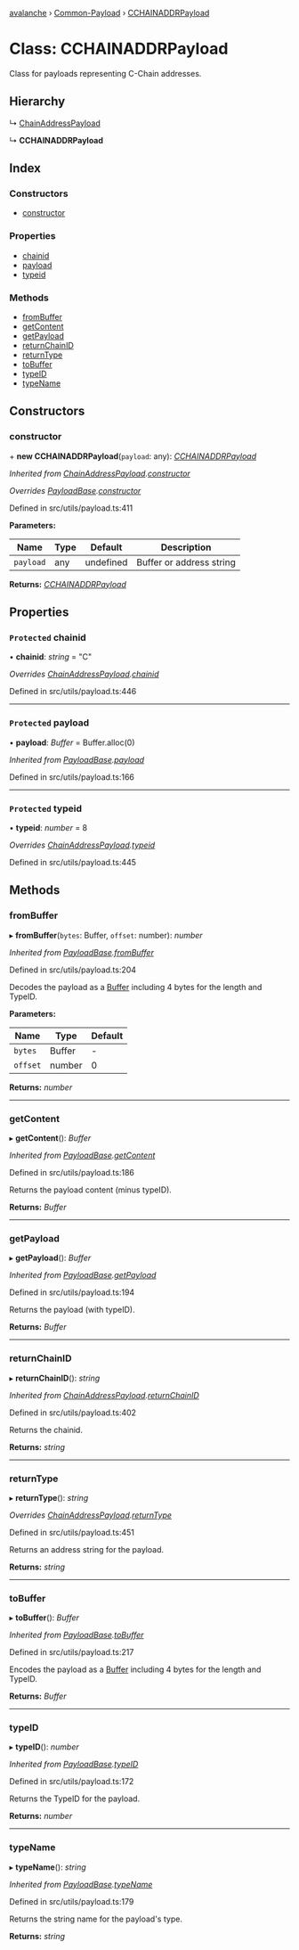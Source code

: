 [avalanche](../README.md) › [Common-Payload](../modules/common_payload.md) › [CCHAINADDRPayload](common_payload.cchainaddrpayload.md)

# Class: CCHAINADDRPayload

Class for payloads representing C-Chain addresses.

## Hierarchy

  ↳ [ChainAddressPayload](common_payload.chainaddresspayload.md)

  ↳ **CCHAINADDRPayload**

## Index

### Constructors

* [constructor](common_payload.cchainaddrpayload.md#constructor)

### Properties

* [chainid](common_payload.cchainaddrpayload.md#protected-chainid)
* [payload](common_payload.cchainaddrpayload.md#protected-payload)
* [typeid](common_payload.cchainaddrpayload.md#protected-typeid)

### Methods

* [fromBuffer](common_payload.cchainaddrpayload.md#frombuffer)
* [getContent](common_payload.cchainaddrpayload.md#getcontent)
* [getPayload](common_payload.cchainaddrpayload.md#getpayload)
* [returnChainID](common_payload.cchainaddrpayload.md#returnchainid)
* [returnType](common_payload.cchainaddrpayload.md#returntype)
* [toBuffer](common_payload.cchainaddrpayload.md#tobuffer)
* [typeID](common_payload.cchainaddrpayload.md#typeid)
* [typeName](common_payload.cchainaddrpayload.md#typename)

## Constructors

###  constructor

\+ **new CCHAINADDRPayload**(`payload`: any): *[CCHAINADDRPayload](common_payload.cchainaddrpayload.md)*

*Inherited from [ChainAddressPayload](common_payload.chainaddresspayload.md).[constructor](common_payload.chainaddresspayload.md#constructor)*

*Overrides [PayloadBase](common_payload.payloadbase.md).[constructor](common_payload.payloadbase.md#constructor)*

Defined in src/utils/payload.ts:411

**Parameters:**

Name | Type | Default | Description |
------ | ------ | ------ | ------ |
`payload` | any | undefined | Buffer or address string  |

**Returns:** *[CCHAINADDRPayload](common_payload.cchainaddrpayload.md)*

## Properties

### `Protected` chainid

• **chainid**: *string* = "C"

*Overrides [ChainAddressPayload](common_payload.chainaddresspayload.md).[chainid](common_payload.chainaddresspayload.md#protected-chainid)*

Defined in src/utils/payload.ts:446

___

### `Protected` payload

• **payload**: *Buffer* = Buffer.alloc(0)

*Inherited from [PayloadBase](common_payload.payloadbase.md).[payload](common_payload.payloadbase.md#protected-payload)*

Defined in src/utils/payload.ts:166

___

### `Protected` typeid

• **typeid**: *number* = 8

*Overrides [ChainAddressPayload](common_payload.chainaddresspayload.md).[typeid](common_payload.chainaddresspayload.md#protected-typeid)*

Defined in src/utils/payload.ts:445

## Methods

###  fromBuffer

▸ **fromBuffer**(`bytes`: Buffer, `offset`: number): *number*

*Inherited from [PayloadBase](common_payload.payloadbase.md).[fromBuffer](common_payload.payloadbase.md#frombuffer)*

Defined in src/utils/payload.ts:204

Decodes the payload as a [Buffer](https://github.com/feross/buffer) including 4 bytes for the length and TypeID.

**Parameters:**

Name | Type | Default |
------ | ------ | ------ |
`bytes` | Buffer | - |
`offset` | number | 0 |

**Returns:** *number*

___

###  getContent

▸ **getContent**(): *Buffer*

*Inherited from [PayloadBase](common_payload.payloadbase.md).[getContent](common_payload.payloadbase.md#getcontent)*

Defined in src/utils/payload.ts:186

Returns the payload content (minus typeID).

**Returns:** *Buffer*

___

###  getPayload

▸ **getPayload**(): *Buffer*

*Inherited from [PayloadBase](common_payload.payloadbase.md).[getPayload](common_payload.payloadbase.md#getpayload)*

Defined in src/utils/payload.ts:194

Returns the payload (with typeID).

**Returns:** *Buffer*

___

###  returnChainID

▸ **returnChainID**(): *string*

*Inherited from [ChainAddressPayload](common_payload.chainaddresspayload.md).[returnChainID](common_payload.chainaddresspayload.md#returnchainid)*

Defined in src/utils/payload.ts:402

Returns the chainid.

**Returns:** *string*

___

###  returnType

▸ **returnType**(): *string*

*Overrides [ChainAddressPayload](common_payload.chainaddresspayload.md).[returnType](common_payload.chainaddresspayload.md#returntype)*

Defined in src/utils/payload.ts:451

Returns an address string for the payload.

**Returns:** *string*

___

###  toBuffer

▸ **toBuffer**(): *Buffer*

*Inherited from [PayloadBase](common_payload.payloadbase.md).[toBuffer](common_payload.payloadbase.md#tobuffer)*

Defined in src/utils/payload.ts:217

Encodes the payload as a [Buffer](https://github.com/feross/buffer) including 4 bytes for the length and TypeID.

**Returns:** *Buffer*

___

###  typeID

▸ **typeID**(): *number*

*Inherited from [PayloadBase](common_payload.payloadbase.md).[typeID](common_payload.payloadbase.md#typeid)*

Defined in src/utils/payload.ts:172

Returns the TypeID for the payload.

**Returns:** *number*

___

###  typeName

▸ **typeName**(): *string*

*Inherited from [PayloadBase](common_payload.payloadbase.md).[typeName](common_payload.payloadbase.md#typename)*

Defined in src/utils/payload.ts:179

Returns the string name for the payload's type.

**Returns:** *string*

